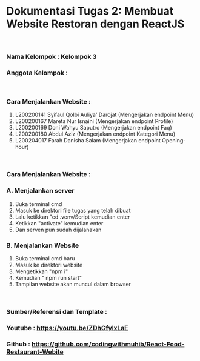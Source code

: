 # Dokumentasi Tugas 2: Membuat Website Restoran dengan ReactJS

<br>

### Nama Kelompok : Kelompok 3

### Anggota Kelompok :

<br>

### Cara Menjalankan Website :
1. L200200141 Syifaul Qolbi Auliya' Darojat (Mengerjakan endpoint Menu)
2. L200200167 Mareta Nur Isnaini (Mengerjakan endpoint Profile)
3. L200200169 Doni Wahyu Saputro (Mengerjakan endpoint Faq)
4. L200200180 Abdul Aziz (Mengerjakan endpoint Kategori Menu)
5. L200204017 Farah Danisha Salam (Mengerjakan endpoint Opening-hour)

<br>

### Cara Menjalankan Website :

### A. Menjalankan server

1. Buka terminal cmd
2. Masuk ke direktori file tugas yang telah dibuat
3. Lalu ketikkan "cd .venv/Script kemudian enter
4. Ketikkan "activate" kemudian enter
5. Dan serven pun sudah dijalanakan

### B. Menjalankan Website

1. Buka terminal cmd baru
2. Masuk ke direktori website
3. Mengetikkan "npm i"
4. Kemudian " npm run start"
5. Tampilan website akan muncul dalam browser


<br>

### Sumber/Referensi dan Template :

### Youtube : https://youtu.be/ZDhGfylxLaE

### Github : https://github.com/codingwithmuhib/React-Food-Restaurant-Webite

<br>
